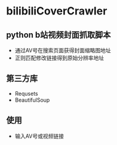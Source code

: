 # bilibiliCoverCrawler

## python b站视频封面抓取脚本
* 通过AV号在搜索页面获得封面缩略图地址
* 正则匹配修改链接得到原始分辨率地址

## 第三方库
* Requsets    
* BeautifulSoup

## 使用
* 输入AV号或视频链接
